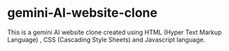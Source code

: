 # gemini-AI-website-clone
This is a gemini AI website clone created using HTML (Hyper Text Markup Language) , CSS (Cascading Style Sheets) and Javascript language. 

